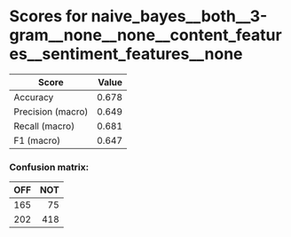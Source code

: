 # Scores for naive_bayes__both__3-gram__none__none__content_features__sentiment_features__none
|      Score      |Value|
|-----------------|----:|
|Accuracy         |0.678|
|Precision (macro)|0.649|
|Recall (macro)   |0.681|
|F1 (macro)       |0.647|

### Confusion matrix:
|OFF|NOT|
|--:|--:|
|165| 75|
|202|418|
